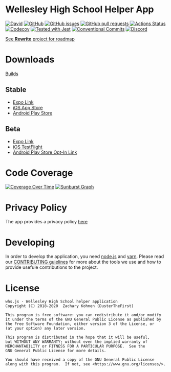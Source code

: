 # Wellesley High School Helper App

[![David](https://img.shields.io/david/whsha/whs.js.svg)](https://github.com/whsha/whs.js/network/dependencies)
[![GitHub](https://img.shields.io/github/license/whsha/whs.js.svg)](https://github.com/whsha/whs.js/blob/master/LICENSE)
[![GitHub issues](https://img.shields.io/github/issues/whsha/whs.js.svg)](https://github.com/whsha/whs.js/issues)
[![GitHub pull requests](https://img.shields.io/github/issues-pr/whsha/whs.js.svg)](https://github.com/whsha/whs.js/pulls)
[![Actions Status](https://github.com/whsha/whs.js/workflows/Build%20App/badge.svg)](https://github.com/whsha/whs.js/actions)
[![Codecov](https://img.shields.io/codecov/c/github/whsha/whs.js/master.svg)](https://codecov.io/gh/whsha/whs.js)
[![Tested with Jest](https://img.shields.io/badge/tested_with-jest-99424f.svg)](https://github.com/facebook/jest)
[![Conventional Commits](https://img.shields.io/badge/Conventional%20Commits-1.0.0-yellow.svg)](https://conventionalcommits.org)
[![Discord](https://img.shields.io/discord/521150060147245066.svg)](https://discord.gg/7q3TxUH)

[See **Rewrite** project for roadmap](https://github.com/DusterTheFirst/whs.js/projects/1)

# Downloads
[Builds](https://expo.io/@dusterthefirst/WHS/builds?release-channel=staging)

## Stable
- [Expo Link](https://exp.host/@dusterthefirst/WHS?release-channel=stable)
- [iOS App Store](https://apps.apple.com/us/app/whs-helper-app/id1488677026)
- [Android Play Store](https://play.google.com/store/apps/details?id=com.dusterthefirst.whs)

## Beta
- [Expo Link](https://exp.host/@dusterthefirst/WHS?release-channel=staging)
- [iOS TestFlight](https://testflight.apple.com/join/sM9ElvxR)
- [Android Play Store Opt-In Link](https://play.google.com/apps/testing/com.dusterthefirst.whs)

# Code Coverage
[![Coverage Over Time](https://codecov.io/gh/whsha/whs.js/branch/master/graphs/commits.svg)](https://codecov.io/gh/whsha/whs.js)
[![Sunburst Graph](https://codecov.io/gh/whsha/whs.js/branch/master/graphs/sunburst.svg)](https://codecov.io/gh/whsha/whs.js)

# Privacy Policy
The app provides a privacy policy [here](https://whs.dusterthefirst.com/PRIVACY)

# Developing
In order to develop the application, you need [node.js](https://nodejs.org/) and [yarn](https://yarnpkg.com/).
Please read our [CONTRIBUTING guielines](CONTRIBUTING.md) for more about the tools we use and how to provide usefule contributions to the project.

# License
    whs.js - Wellesley High School helper application
    Copyright (C) 2018-2020  Zachary Kohnen (DusterTheFirst)

    This program is free software: you can redistribute it and/or modify
    it under the terms of the GNU General Public License as published by
    the Free Software Foundation, either version 3 of the License, or
    (at your option) any later version.

    This program is distributed in the hope that it will be useful,
    but WITHOUT ANY WARRANTY; without even the implied warranty of
    MERCHANTABILITY or FITNESS FOR A PARTICULAR PURPOSE.  See the
    GNU General Public License for more details.

    You should have received a copy of the GNU General Public License
    along with this program.  If not, see <https://www.gnu.org/licenses/>.
